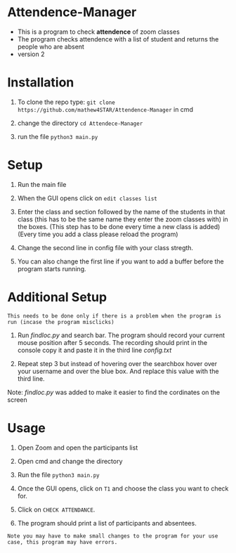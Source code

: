# Attendence-Manager
- This is a program to check **attendence** of zoom classes
- The program checks attendence with a list of student and returns the people who are absent
- version 2

# Installation
1. To clone the repo type:
`git clone https://github.com/mathew4STAR/Attendence-Manager`
in cmd

2. change the directory
`cd Attendece-Manager`

3. run the file 
`python3 main.py`

# Setup

1. Run the main file

2. When the GUI opens click on `edit classes list`

3. Enter the class and section followed by the name of the students in that class (this has to be the same name they enter the zoom classes with) in the boxes. (This step has to be done every time a new class is added) (Every time you add a class please reload the program)

4. Change the second line in config file with your class stregth.

5. You can also change the first line if you want to add a buffer before the program starts running.

# Additional Setup

`This needs to be done only if there is a problem when the program is run (incase the program misclicks) `

1. Run *findloc.py* and search bar. The program should record your current mouse position after 5 seconds. The recording should print in the console copy it and paste it in the third line *config.txt*

2. Repeat step 3 but instead of hovering over the searchbox hover over your username and over the blue box.
And replace this value with the third line.

Note: *findloc.py* was added to make it easier to find the cordinates on the screen

 
# Usage
1. Open Zoom and open the participants list

2. Open cmd and change the directory

3. Run the file
`python3 main.py`

4. Once the GUI opens, click on `T1` and choose the class you want to check for.

5. Click on  `CHECK ATTENDANCE`.

6. The program should print a list of participants and absentees. 

`Note you may have to make small changes to the program for your use case, this program may have errors.`
